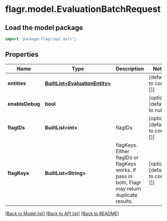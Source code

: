 # flagr.model.EvaluationBatchRequest

## Load the model package
```dart
import 'package:flagr/api.dart';
```

## Properties
Name | Type | Description | Notes
------------ | ------------- | ------------- | -------------
**entities** | [**BuiltList&lt;EvaluationEntity&gt;**](EvaluationEntity.md) |  | [default to const []]
**enableDebug** | **bool** |  | [optional] [default to null]
**flagIDs** | **BuiltList&lt;int&gt;** | flagIDs | [optional] [default to const []]
**flagKeys** | **BuiltList&lt;String&gt;** | flagKeys. Either flagIDs or flagKeys works. If pass in both, Flagr may return duplicate results. | [optional] [default to const []]

[[Back to Model list]](../README.md#documentation-for-models) [[Back to API list]](../README.md#documentation-for-api-endpoints) [[Back to README]](../README.md)



